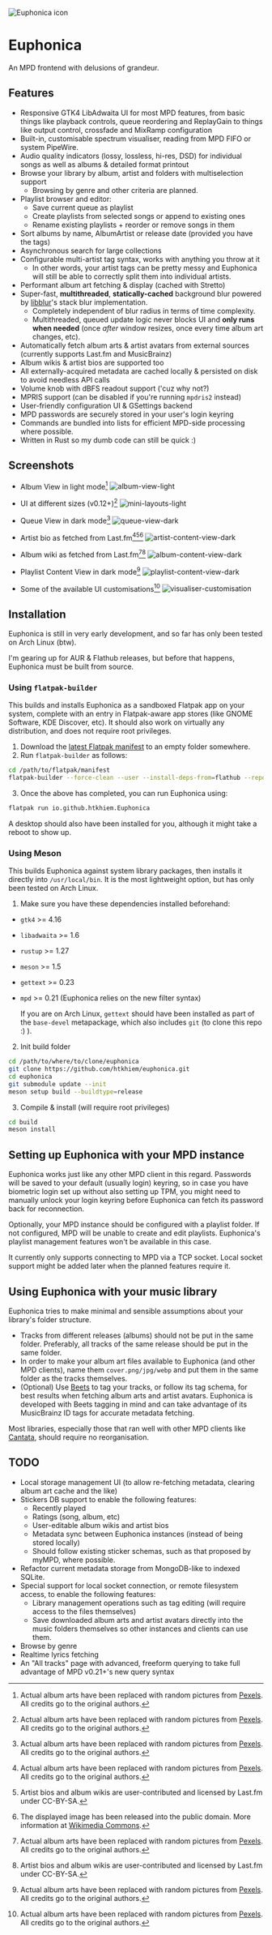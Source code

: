 ![Euphonica icon](data/icons/hicolor/scalable/apps/io.github.htkhiem.Euphonica.svg)
# Euphonica

An MPD frontend with delusions of grandeur. 

## Features
- Responsive GTK4 LibAdwaita UI for most MPD features, from basic things like playback controls, queue reordering and ReplayGain to things like output control, crossfade and MixRamp configuration
- Built-in, customisable spectrum visualiser, reading from MPD FIFO or system PipeWire.
- Audio quality indicators (lossy, lossless, hi-res, DSD) for individual songs as well as albums & detailed format printout
- Browse your library by album, artist and folders with multiselection support
  - Browsing by genre and other criteria are planned.
- Playlist browser and editor:
  - Save current queue as playlist
  - Create playlists from selected songs or append to existing ones
  - Rename existing playlists + reorder or remove songs in them
- Sort albums by name, AlbumArtist or release date (provided you have the tags)
- Asynchronous search for large collections
- Configurable multi-artist tag syntax, works with anything you throw at it
  - In other words, your artist tags can be pretty messy and Euphonica will still be able to correctly split them into individual artists.
- Performant album art fetching & display (cached with Stretto)
- Super-fast, **multithreaded**, **statically-cached** background blur powered by [libblur](https://github.com/awxkee/libblur)'s stack blur implementation.
  - Completely independent of blur radius in terms of time complexity.
  - Multithreaded, queued update logic never blocks UI and **only runs when needed** (once _after_ window resizes, once every time album art changes, etc).
- Automatically fetch album arts & artist avatars from external sources (currently supports Last.fm and MusicBrainz)
- Album wikis & artist bios are supported too
- All externally-acquired metadata are cached locally & persisted on disk to avoid needless API calls
- Volume knob with dBFS readout support ('cuz why not?)
- MPRIS support (can be disabled if you're running `mpdris2` instead)
- User-friendly configuration UI & GSettings backend
- MPD passwords are securely stored in your user's login keyring
- Commands are bundled into lists for efficient MPD-side processing where possible.
- Written in Rust so my dumb code can still be quick :)

## Screenshots

- Album View in light mode[^1]
  ![album-view-light](https://github.com/user-attachments/assets/302b0e37-ff4a-4151-b688-6d6b5e1dcb60)

- UI at different sizes (v0.12+)[^1]
![mini-layouts-light](https://github.com/user-attachments/assets/af7b2cb0-7f85-42ce-ac16-14a3c0cf2153)

- Queue View in dark mode[^1]
  ![queue-view-dark](https://github.com/user-attachments/assets/0ed85f77-48dc-4dc6-9e43-850e731bcaaa)

- Artist bio as fetched from Last.fm[^1][^2][^3]
  ![artist-content-view-dark](https://github.com/user-attachments/assets/659c0ca3-08f6-44f5-9840-26060057fad7)

- Album wiki as fetched from Last.fm[^1][^2]
  ![album-content-view-dark](https://github.com/user-attachments/assets/2665a48a-e81c-43ff-b3c1-76a6d7443f5e)
  
- Playlist Content View in dark mode[^1]
  ![playlist-content-view-dark](https://github.com/user-attachments/assets/42c3b9c5-a4fe-4e70-9765-5326c75d6c5b)

  
- Some of the available UI customisations[^1]
![visualiser-customisation](https://github.com/user-attachments/assets/e21d0a36-6dba-4fea-84a2-0fdb0810bff5)

[^1]: Actual album arts have been replaced with random pictures from [Pexels](https://www.pexels.com/). All credits go to the original authors.
[^2]: Artist bios and album wikis are user-contributed and licensed by Last.fm under CC-BY-SA.
[^3]: The displayed image has been released into the public domain. More information at [Wikimedia Commons](https://commons.wikimedia.org/wiki/File:Johann_Sebastian_Bach.jpg).

## Installation

Euphonica is still in very early development, and so far has only been tested on Arch Linux (btw).

I'm gearing up for AUR & Flathub releases, but before that happens, Euphonica must be built from source.

### Using `flatpak-builder`

This builds and installs Euphonica as a sandboxed Flatpak app on your system, complete with an entry in 
Flatpak-aware app stores (like GNOME Software, KDE Discover, etc). It should also work on virtually any 
distribution, and does not require root privileges.

1. Download the [latest Flatpak manifest](https://github.com/htkhiem/euphonica/releases/download/v0.12.0-alpha/io.github.htkhiem.Euphonica.json) to an empty folder somewhere.
2. Run `flatpak-builder` as follows:
  ```bash
  cd /path/to/flatpak/manifest
  flatpak-builder --force-clean --user --install-deps-from=flathub --repo=repo --install build-flatpak io.github.htkhiem.Euphonica.json
  ```
3. Once the above has completed, you can run Euphonica using:

  ``` bash
  flatpak run io.github.htkhiem.Euphonica
  ```

A desktop should also have been installed for you, although it might take a reboot to show up.

### Using Meson 

This builds Euphonica against system library packages, then installs it directly into `/usr/local/bin`.
It is the most lightweight option, but has only been tested on Arch Linux.

1. Make sure you have these dependencies installed beforehand:
  - `gtk4` >= 4.16
  - `libadwaita` >= 1.6
  - `rustup` >= 1.27
  - `meson` >= 1.5
  - `gettext` >= 0.23
  - `mpd` >= 0.21 (Euphonica relies on the new filter syntax)
  
    If you are on Arch Linux, `gettext` should have been installed as part of the `base-devel` metapackage, which also includes `git` (to clone this repo :) ).

2. Init build folder
  ```bash
  cd /path/to/where/to/clone/euphonica
  git clone https://github.com/htkhiem/euphonica.git
  cd euphonica
  git submodule update --init
  meson setup build --buildtype=release
  ```

3. Compile & install (will require root privileges)
  ```bash
  cd build
  meson install
  ```

## Setting up Euphonica with your MPD instance

Euphonica works just like any other MPD client in this regard. Passwords will be saved to your default (usually login) keyring, so in case you
have biometric login set up without also setting up TPM, you might need to manually unlock your login keyring before Euphonica can fetch its 
password back for reconnection. 

Optionally, your MPD instance should be configured with a playlist folder. If not configured, MPD will be unable to create and edit playlists.
Euphonica's playlist management features won't be available in this case.

It currently only supports connecting to MPD via a TCP socket. Local socket support might be added later when the planned features require it.

## Using Euphonica with your music library

Euphonica tries to make minimal and sensible assumptions about your library's folder structure. 

- Tracks from different releases (albums) should not be put in the same folder. Preferably, all tracks of the same release should be put in the same folder.
- In order to make your album art files available to Euphonica (and other MPD clients), name them `cover.png/jpg/webp` and put them in the same folder as the tracks themselves.
- (Optional) Use [Beets](https://beets.io/?trk=public_post-text) to tag your tracks, or follow its tag schema, for best results when fetching album arts and artist avatars.
Euphonica is developed with Beets tagging in mind and can take advantage of its MusicBrainz ID tags for accurate metadata fetching.

Most libraries, especially those that ran well with other MPD clients like [Cantata](https://github.com/CDrummond/cantata), should require no reorganisation.

## TODO
- Local storage management UI (to allow re-fetching metadata, clearing album art cache and the like)
- Stickers DB support to enable the following features:
  - Recently played
  - Ratings (song, album, etc)
  - User-editable album wikis and artist bios
  - Metadata sync between Euphonica instances (instead of being stored locally)
  - Should follow existing sticker schemas, such as that proposed by myMPD, where possible.
- Refactor current metadata storage from MongoDB-like to indexed SQLite.
- Special support for local socket connection, or remote filesystem access, to enable the following features:
  - Library management operations such as tag editing (will require access to the files themselves)
  - Save downloaded album arts and artist avatars directly into the music folders themselves so other instances
    and clients can use them.
- Browse by genre
- Realtime lyrics fetching
- An "All tracks" page with advanced, freeform querying to take full advantage of MPD v0.21+'s new query syntax
